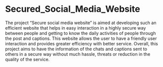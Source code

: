 # Secured_Social_Media_Website
The project “Secure social media website” is aimed at developing such an efficient website that helps in easy interaction in a highly secure way between people and getting to know the daily activities of people through the post and captions. This website allows the user to have a friendly user interaction and provides greater efficiency with better service. Overall, this project aims to have the information of the chats and captions sent to others in a secure way without much hassle, threats or reduction in the quality of the service.
